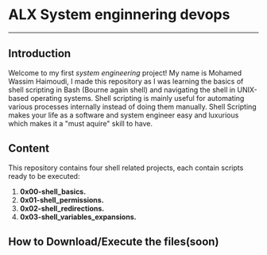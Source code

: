 # ALX System enginnering devops
---
## Introduction
Welcome to my first *system engineering* project! My name is Mohamed Wassim Haimoudi, I made this repository as I was learning the basics of shell scripting in Bash (Bourne again shell) and navigating the shell in UNIX-based operating systems. Shell scripting is mainly useful for automating various processes internally instead of doing them manually. Shell Scripting makes your life as a software and system engineer easy and luxurious which makes it a "must aquire" skill to have.
## Content
This repository contains four shell related projects, each contain scripts ready to be executed:
1. **0x00-shell_basics.**
2. **0x01-shell_permissions.**
3. **0x02-shell_redirections.**
4. **0x03-shell_variables_expansions.**
## How to Download/Execute the files(soon)

